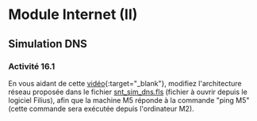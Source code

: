 # Module Internet (II)
## Simulation DNS

### Activité 16.1

En vous aidant de cette [vidéo](https://www.youtube.com/watch?v=K3GGmiLwB6U){:target="_blank"}, modifiez l'architecture réseau proposée dans le fichier [snt_sim_dns.fls](/asset/snt_sim_dns.fls) (fichier à ouvrir depuis le logiciel Filius), afin que la machine M5 réponde à la commande "ping M5" (cette commande sera exécutée depuis l'ordinateur M2).